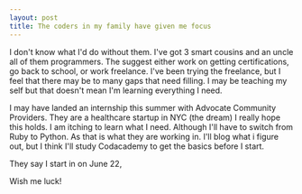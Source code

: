 ```yaml
---
layout: post
title: The coders in my family have given me focus
---
```


I don't know what I'd do without them. I've got 3 smart cousins and an uncle all of them programmers. The suggest either work on getting certifications, go back to school, or work freelance. I've been trying the freelance, but I feel that there may be to many gaps that need filling. I may be teaching my self but that doesn't mean I'm learning everything I need.

I may have landed an internship this summer with Advocate Community Providers. They are a healthcare startup in NYC (the dream) I really hope this holds. I am itching to learn what I need. Although I'll have to switch from Ruby to Python. As that is what they are working in. I'll blog what i figure out, but I think I'll study Codacademy to get the basics before I start.

They say I start in on June 22,

Wish me luck!
